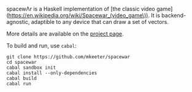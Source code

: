 spacewΛr is a Haskell implementation of [the classic video game](https://en.wikipedia.org/wiki/Spacewar_(video_game\)).
It is backend-agnostic, adaptible to any device that can draw a set of vectors.

More details are available on the [project page](http://mattkeeter.com/projects/spacewar).

To build and run, use `cabal`:

```
git clone https://github.com/mkeeter/spacewar
cd spacewar
cabal sandbox init
cabal install --only-dependencies
cabal build
cabal run
```
